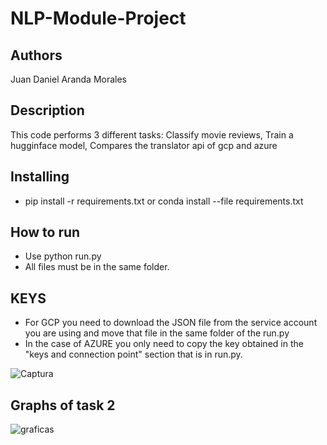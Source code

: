 
# NLP-Module-Project

## Authors
Juan Daniel Aranda Morales

## Description
This code performs 3 different tasks:
Classify movie reviews,
Train a hugginface model,
Compares the translator api of gcp and azure

## Installing
* pip install -r requirements.txt or conda install --file requirements.txt

## How to run
* Use python run.py
* All files must be in the same folder.

## KEYS
* For GCP you need to download the JSON file from the service account you are using and move that file in the same folder of the run.py
* In the case of AZURE you only need to copy the key obtained in the "keys and connection point" section that is in run.py.

![Captura](https://user-images.githubusercontent.com/96556497/205465519-a1a1828c-76e6-4e8b-b115-3a97d6b11ef1.PNG)

## Graphs of task 2
![graficas](https://user-images.githubusercontent.com/96556497/201457658-1ef9e4ca-954f-47fe-b70c-ce0e4d329f7d.PNG)
